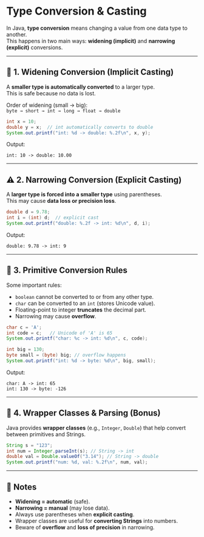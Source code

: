 # Type Conversion & Casting

In Java, **type conversion** means changing a value from one data type to another.  
This happens in two main ways: **widening (implicit)** and **narrowing (explicit)** conversions.

---

## 🔄 1. Widening Conversion (Implicit Casting)

A **smaller type is automatically converted** to a larger type.  
This is safe because no data is lost.

Order of widening (small → big):  
`byte → short → int → long → float → double`

```java
int x = 10;
double y = x;  // int automatically converts to double
System.out.printf("int: %d -> double: %.2f\n", x, y);
```

Output:
```
int: 10 -> double: 10.00
```

---

## ⚠️ 2. Narrowing Conversion (Explicit Casting)

A **larger type is forced into a smaller type** using parentheses.  
This may cause **data loss or precision loss**.

```java
double d = 9.78;
int i = (int) d;  // explicit cast
System.out.printf("double: %.2f -> int: %d\n", d, i);
```

Output:
```
double: 9.78 -> int: 9
```

---

## 📏 3. Primitive Conversion Rules

Some important rules:

* `boolean` cannot be converted to or from any other type.
* `char` can be converted to an `int` (stores Unicode value).
* Floating-point to integer **truncates** the decimal part.
* Narrowing may cause **overflow**.

```java
char c = 'A';
int code = c;   // Unicode of 'A' is 65
System.out.printf("char: %c -> int: %d\n", c, code);

int big = 130;
byte small = (byte) big; // overflow happens
System.out.printf("int: %d -> byte: %d\n", big, small);
```

Output:
```
char: A -> int: 65
int: 130 -> byte: -126
```

---

## 🎯 4. Wrapper Classes & Parsing (Bonus)

Java provides **wrapper classes** (e.g., `Integer`, `Double`) that help convert between primitives and Strings.

```java
String s = "123";
int num = Integer.parseInt(s); // String -> int
double val = Double.valueOf("3.14"); // String -> double
System.out.printf("num: %d, val: %.2f\n", num, val);
```

---

## 🔑 Notes

* **Widening = automatic** (safe).
* **Narrowing = manual** (may lose data).
* Always use parentheses when **explicit casting**.
* Wrapper classes are useful for **converting Strings** into numbers.
* Beware of **overflow** and **loss of precision** in narrowing.  